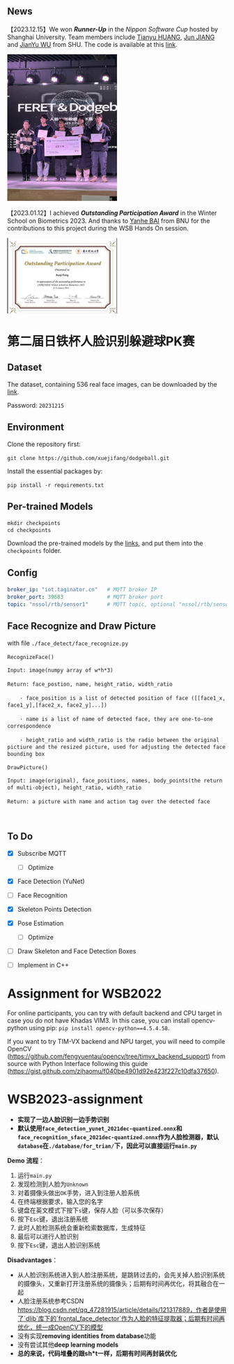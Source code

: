 ## News
【2023.12.15】We won ***Runner-Up*** in the *Nippon Software Cup* hosted by Shanghai University. Team members include [Tianyu HUANG](https://github.com/cookie-pie-oops), [Jun JIANG](https://github.com/Jungle0430) and [JianYu WU](https://github.com/Freddie1946) from SHU.
The code is available at this [link](https://github.com/XuejiFang/Biometrics/tree/dodgeball-master).

<img src="./asset/231215.jpg" alt="亚军" width="50%">

【2023.01.12】I achieved ***Outstanding Participation Award*** in the Winter School on Biometrics 2023. And thanks to [Yanhe BAI](https://github.com/byebaibai) from BNU for the contributions to this project during the WSB Hands On session.

<img src="./asset/230112.jpg" alt="Outstanding Participation Award" width="50%">


# 第二届日铁杯人脸识别躲避球PK赛

## Dataset

The dataset, containing 536 real face images, can be downloaded by the [link](https://nextcloud01.nssol-sh.com/index.php/s/fCFMkx9w72wmeZ7).

Password: `20231215`

## Environment

Clone the repository first:

`git clone https://github.com/xuejifang/dodgeball.git`

Install the essential packages by:

`pip install -r requirements.txt`

## Per-trained Models

```shell
mkdir checkpoints
cd checkpoints
```

Download the pre-trained models by the [links](https://westlakeu-my.sharepoint.com/:f:/g/personal/fangxueji_westlake_edu_cn/Eo4icEalRGtIm2qPN_2BSvwBzeFwAw8fA-esv6EDmSE_iA?e=UhMUZA), and put them into the `checkpoints` folder.

## Config

```yaml
broker_ip: "iot.taginator.cn"   # MQTT broker IP
broker_port: 39683              # MQTT broker port
topic: "nssol/rtb/sensor1"      # MQTT topic, optional "nssol/rtb/sensor1"
```

## Face Recognize and Draw Picture

with file `./face_detect/face_recognize.py`

`RecognizeFace()`

    Input: image(numpy array of w*h*3)
    
    Return: face_postion, name, height_ratio, width_ratio
    
        · face_position is a list of detected position of face ([[face1_x, face1_y],[face2_x, face2_y]...])
        
        · name is a list of name of detected face, they are one-to-one correspondence
        
        · height_ratio and width_ratio is the radio between the original pictiure and the resized picture, used for adjusting the detected face bounding box


`DrawPicture()`

    Input: image(original), face_positions, names, body_points(the return of multi-object), height_ratio, width_ratio
    
    Return: a picture with name and action tag over the detected face


​      

## To Do

- [x] Subscribe MQTT
  - [ ] Optimize
- [x] Face Detection (YuNet)
- [ ] Face Recognition
- [x] Skeleton Points Detection
- [x] Pose Estimation
  - [ ] Optimize
- [ ] Draw Skeleton and Face Detection Boxes
- [ ] Implement in C++


# Assignment for WSB2022

For online participants, you can try with default backend and CPU target in case you do not have Khadas VIM3. In this case, you can install opencv-python using pip: `pip install opencv-python==4.5.4.58`.

If you want to try TIM-VX backend and NPU target, you will need to compile OpenCV (https://github.com/fengyuentau/opencv/tree/timvx_backend_support) from source with Python Interface following this guide (https://gist.github.com/zihaomu/f040be4901d92e423f227c10dfa37650).
# WSB2023-assignment

- **实现了一边人脸识别一边手势识别**
- **默认使用`face_detection_yunet_2021dec-quantized.onnx`和`face_recognition_sface_2021dec-quantized.onnx`作为人脸检测器，默认`database`在`./database/for_trian/`下，因此可以直接运行`main.py`**



**Demo 流程**：

1. 运行`main.py`
2. 发现检测到人脸为`Unknown`
3. 对着摄像头做出`OK`手势，进入到注册人脸系统
4. 在终端根据要求，输入您的名字
5. 键盘在英文模式下按下`s`键，保存人脸（可以多次保存）
6. 按下`Esc`键，退出注册系统
7. 此时人脸检测系统会重新检索数据库，生成特征
8. 最后可以进行人脸识别
9. 按下`Esc`键，退出人脸识别系统



**Disadvantages**：

- 从人脸识别系统进入到人脸注册系统，是跳转过去的，会先关掉人脸识别系统的摄像头，又重新打开注册系统的摄像头；后期有时间再优化，将其融合在一起
- 人脸注册系统参考CSDN https://blog.csdn.net/qq_47281915/article/details/121317889，作者是使用了`dlib`库下的`frontal_face_detector`作为人脸的特征提取器；后期有时间再优化，统一成OpenCV下的模型
- 没有实现**removing identities from database**功能
- 没有尝试其他**deep learning models**
- **总的来说，代码堆叠的跟sh*t一样，后期有时间再封装优化**



